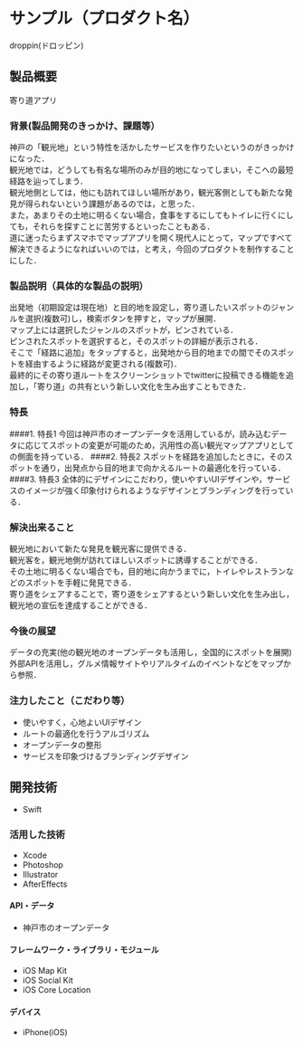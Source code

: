 # サンプル（プロダクト名）
droppin(ドロッピン)
## 製品概要
寄り道アプリ
### 背景(製品開発のきっかけ、課題等）
神戸の「観光地」という特性を活かしたサービスを作りたいというのがきっかけになった．  
観光地では，どうしても有名な場所のみが目的地になってしまい，そこへの最短経路を辿ってしまう．  
観光地側としては，他にも訪れてほしい場所があり，観光客側としても新たな発見が得られないという課題があるのでは，と思った．  
また，あまりその土地に明るくない場合，食事をするにしてもトイレに行くにしても，それらを探すことに苦労するといったこともある．  
道に迷ったらまずスマホでマップアプリを開く現代人にとって，マップですべて解決できるようになればいいのでは，と考え，今回のプロダクトを制作することにした．  
### 製品説明（具体的な製品の説明）
出発地（初期設定は現在地）と目的地を設定し，寄り道したいスポットのジャンルを選択(複数可)し，検索ボタンを押すと，マップが展開．  
マップ上には選択したジャンルのスポットが，ピンされている．  
ピンされたスポットを選択すると，そのスポットの詳細が表示される．  
そこで「経路に追加」をタップすると，出発地から目的地までの間でそのスポットを経由するように経路が変更される(複数可)．  
最終的にその寄り道ルートをスクリーンショットでtwitterに投稿できる機能を追加し，「寄り道」の共有という新しい文化を生み出すこともできた．  
### 特長
####1. 特長1
今回は神戸市のオープンデータを活用しているが，読み込むデータに応じてスポットの変更が可能のため，汎用性の高い観光マップアプリとしての側面を持っている．
####2. 特長2
スポットを経路を追加したときに，そのスポットを通り，出発点から目的地まで向かえるルートの最適化を行っている．
####3. 特長3
全体的にデザインにこだわり，使いやすいUIデザインや，サービスのイメージが強く印象付けられるようなデザインとブランディングを行っている．
### 解決出来ること
観光地において新たな発見を観光客に提供できる．  
観光客を，観光地側が訪れてほしいスポットに誘導することができる．  
その土地に明るくない場合でも，目的地に向かうまでに，トイレやレストランなどのスポットを手軽に発見できる．  
寄り道をシェアすることで，寄り道をシェアするという新しい文化を生み出し，観光地の宣伝を達成することができる．  
### 今後の展望
データの充実(他の観光地のオープンデータも活用し，全国的にスポットを展開)  
外部APIを活用し，グルメ情報サイトやリアルタイムのイベントなどをマップから参照．  
### 注力したこと（こだわり等）
* 使いやすく，心地よいUIデザイン
* ルートの最適化を行うアルゴリズム
* オープンデータの整形
* サービスを印象づけるブランディングデザイン
## 開発技術
* Swift
### 活用した技術
* Xcode
* Photoshop
* Illustrator
* AfterEffects
#### API・データ
* 神戸市のオープンデータ
#### フレームワーク・ライブラリ・モジュール
* iOS Map Kit
* iOS Social Kit
* iOS Core Location
#### デバイス
* iPhone(iOS)
